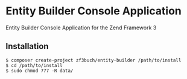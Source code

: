 # Entity Builder Console Application

Entity Builder Console Application for the Zend Framework 3

## Installation

```
$ composer create-project zf3buch/entity-builder /path/to/install
$ cd /path/to/install
$ sudo chmod 777 -R data/
```
